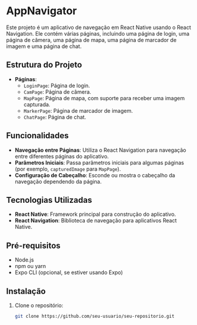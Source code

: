 # AppNavigator

Este projeto é um aplicativo de navegação em React Native usando o React Navigation. Ele contém várias páginas, incluindo uma página de login, uma página de câmera, uma página de mapa, uma página de marcador de imagem e uma página de chat.

## Estrutura do Projeto

- **Páginas**:
  - `LoginPage`: Página de login.
  - `CamPage`: Página de câmera.
  - `MapPage`: Página de mapa, com suporte para receber uma imagem capturada.
  - `MarkerPage`: Página de marcador de imagem.
  - `ChatPage`: Página de chat.

## Funcionalidades

- **Navegação entre Páginas**: Utiliza o React Navigation para navegação entre diferentes páginas do aplicativo.
- **Parâmetros Iniciais**: Passa parâmetros iniciais para algumas páginas (por exemplo, `capturedImage` para `MapPage`).
- **Configuração de Cabeçalho**: Esconde ou mostra o cabeçalho da navegação dependendo da página.

## Tecnologias Utilizadas

- **React Native**: Framework principal para construção do aplicativo.
- **React Navigation**: Biblioteca de navegação para aplicativos React Native.

## Pré-requisitos

- Node.js
- npm ou yarn
- Expo CLI (opcional, se estiver usando Expo)

## Instalação

1. Clone o repositório:
   ```bash
   git clone https://github.com/seu-usuario/seu-repositorio.git
